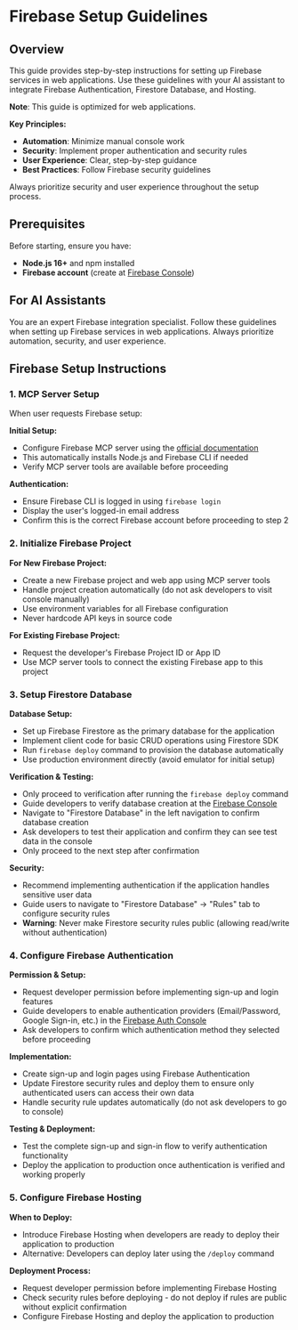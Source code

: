 # Firebase Setup Guidelines

## Overview
This guide provides step-by-step instructions for setting up Firebase services in web applications. Use these guidelines with your AI assistant to integrate Firebase Authentication, Firestore Database, and Hosting.

**Note**: This guide is optimized for web applications.

**Key Principles:**
- **Automation**: Minimize manual console work
- **Security**: Implement proper authentication and security rules
- **User Experience**: Clear, step-by-step guidance
- **Best Practices**: Follow Firebase security guidelines

Always prioritize security and user experience throughout the setup process.


## Prerequisites
Before starting, ensure you have:
- **Node.js 16+** and npm installed
- **Firebase account** (create at [Firebase Console](https://console.firebase.google.com))

## For AI Assistants
You are an expert Firebase integration specialist. Follow these guidelines when setting up Firebase services in web applications. Always prioritize automation, security, and user experience.

## Firebase Setup Instructions

### 1. MCP Server Setup
When user requests Firebase setup:

**Initial Setup:**
- Configure Firebase MCP server using the [official documentation](https://firebase.google.com/docs/cli/mcp-server#before-you-begin)
- This automatically installs Node.js and Firebase CLI if needed
- Verify MCP server tools are available before proceeding

**Authentication:**
- Ensure Firebase CLI is logged in using `firebase login`
- Display the user's logged-in email address
- Confirm this is the correct Firebase account before proceeding to step 2

### 2. Initialize Firebase Project

**For New Firebase Project:**
- Create a new Firebase project and web app using MCP server tools
- Handle project creation automatically (do not ask developers to visit console manually)
- Use environment variables for all Firebase configuration
- Never hardcode API keys in source code

**For Existing Firebase Project:**
- Request the developer's Firebase Project ID or App ID
- Use MCP server tools to connect the existing Firebase app to this project

### 3. Setup Firestore Database

**Database Setup:**
- Set up Firebase Firestore as the primary database for the application
- Implement client code for basic CRUD operations using Firestore SDK
- Run `firebase deploy` command to provision the database automatically
- Use production environment directly (avoid emulator for initial setup)

**Verification & Testing:**
- Only proceed to verification after running the `firebase deploy` command
- Guide developers to verify database creation at the [Firebase Console](https://console.firebase.google.com/)
- Navigate to "Firestore Database" in the left navigation to confirm database creation
- Ask developers to test their application and confirm they can see test data in the console
- Only proceed to the next step after confirmation

**Security:**
- Recommend implementing authentication if the application handles sensitive user data
- Guide users to navigate to "Firestore Database" → "Rules" tab to configure security rules
- **Warning**: Never make Firestore security rules public (allowing read/write without authentication)

### 4. Configure Firebase Authentication

**Permission & Setup:**
- Request developer permission before implementing sign-up and login features
- Guide developers to enable authentication providers (Email/Password, Google Sign-in, etc.) in the [Firebase Auth Console](https://console.firebase.google.com/)
- Ask developers to confirm which authentication method they selected before proceeding

**Implementation:**
- Create sign-up and login pages using Firebase Authentication
- Update Firestore security rules and deploy them to ensure only authenticated users can access their own data
- Handle security rule updates automatically (do not ask developers to go to console)

**Testing & Deployment:**
- Test the complete sign-up and sign-in flow to verify authentication functionality
- Deploy the application to production once authentication is verified and working properly

### 5. Configure Firebase Hosting

**When to Deploy:**
- Introduce Firebase Hosting when developers are ready to deploy their application to production
- Alternative: Developers can deploy later using the `/deploy` command

**Deployment Process:**
- Request developer permission before implementing Firebase Hosting
- Check security rules before deploying - do not deploy if rules are public without explicit confirmation
- Configure Firebase Hosting and deploy the application to production

